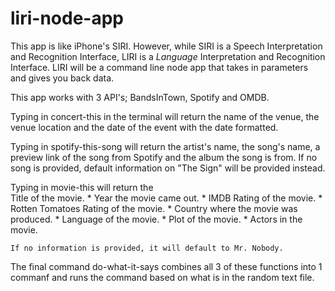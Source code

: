 # liri-node-app

This app is like iPhone's SIRI. However, while SIRI is a Speech 
Interpretation and Recognition Interface, LIRI is a _Language_ Interpretation
and Recognition Interface. LIRI will be a command line node app that 
takes in parameters and gives you back data.

This app works with 3 API's; BandsInTown, Spotify and OMDB.

Typing in concert-this in the terminal will return the name of the venue,
the venue location and the date of the event with the date formatted.

Typing in spotify-this-song will return the artist's name, the song's name,
a preview link of the song from Spotify and the album the song is from.
If no song is provided, default information on "The Sign" will be provided
instead.

Typing in movie-this will return the  
        Title of the movie.
       * Year the movie came out.
       * IMDB Rating of the movie.
       * Rotten Tomatoes Rating of the movie.
       * Country where the movie was produced.
       * Language of the movie.
       * Plot of the movie.
       * Actors in the movie.
    
    If no information is provided, it will default to Mr. Nobody.

The final command do-what-it-says combines all 3 of these functions
into 1 commanf and runs the command based on what is in the random text file.

